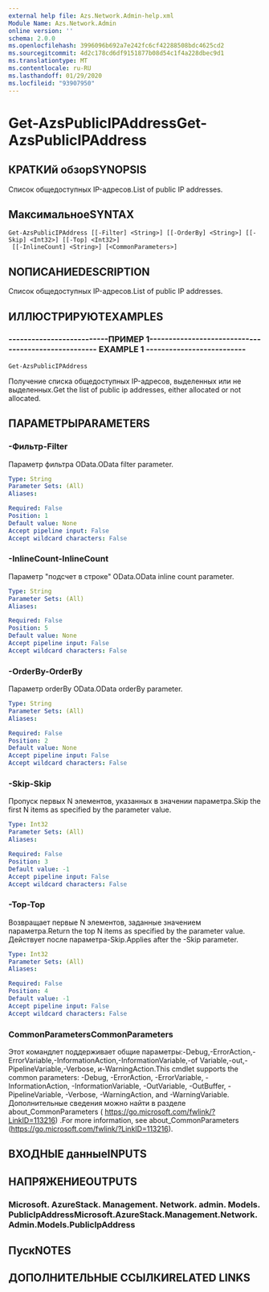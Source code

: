 ```yaml
---
external help file: Azs.Network.Admin-help.xml
Module Name: Azs.Network.Admin
online version: ''
schema: 2.0.0
ms.openlocfilehash: 3996096b692a7e242fc6cf42288508bdc4625cd2
ms.sourcegitcommit: 4d2c178cd6df9151877b08d54c1f4a228dbec9d1
ms.translationtype: MT
ms.contentlocale: ru-RU
ms.lasthandoff: 01/29/2020
ms.locfileid: "93907950"
---
```

# <span data-ttu-id="6b49a-101">Get-AzsPublicIPAddress</span><span class="sxs-lookup"><span data-stu-id="6b49a-101">Get-AzsPublicIPAddress</span></span>

## <span data-ttu-id="6b49a-102">КРАТКИй обзор</span><span class="sxs-lookup"><span data-stu-id="6b49a-102">SYNOPSIS</span></span>
<span data-ttu-id="6b49a-103">Список общедоступных IP-адресов.</span><span class="sxs-lookup"><span data-stu-id="6b49a-103">List of public IP addresses.</span></span>

## <span data-ttu-id="6b49a-104">Максимальное</span><span class="sxs-lookup"><span data-stu-id="6b49a-104">SYNTAX</span></span>

```
Get-AzsPublicIPAddress [[-Filter] <String>] [[-OrderBy] <String>] [[-Skip] <Int32>] [[-Top] <Int32>]
 [[-InlineCount] <String>] [<CommonParameters>]
```

## <span data-ttu-id="6b49a-105">NОПИСАНИЕ</span><span class="sxs-lookup"><span data-stu-id="6b49a-105">DESCRIPTION</span></span>
<span data-ttu-id="6b49a-106">Список общедоступных IP-адресов.</span><span class="sxs-lookup"><span data-stu-id="6b49a-106">List of public IP addresses.</span></span>

## <span data-ttu-id="6b49a-107">ИЛЛЮСТРИРУЮТ</span><span class="sxs-lookup"><span data-stu-id="6b49a-107">EXAMPLES</span></span>

### <span data-ttu-id="6b49a-108">--------------------------ПРИМЕР 1--------------------------</span><span class="sxs-lookup"><span data-stu-id="6b49a-108">-------------------------- EXAMPLE 1 --------------------------</span></span>
```
Get-AzsPublicIPAddress
```

<span data-ttu-id="6b49a-109">Получение списка общедоступных IP-адресов, выделенных или не выделенных.</span><span class="sxs-lookup"><span data-stu-id="6b49a-109">Get the list of public ip addresses, either allocated or not allocated.</span></span>

## <span data-ttu-id="6b49a-110">ПАРАМЕТРЫ</span><span class="sxs-lookup"><span data-stu-id="6b49a-110">PARAMETERS</span></span>

### <span data-ttu-id="6b49a-111">-Фильтр</span><span class="sxs-lookup"><span data-stu-id="6b49a-111">-Filter</span></span>
<span data-ttu-id="6b49a-112">Параметр фильтра OData.</span><span class="sxs-lookup"><span data-stu-id="6b49a-112">OData filter parameter.</span></span>

```yaml
Type: String
Parameter Sets: (All)
Aliases: 

Required: False
Position: 1
Default value: None
Accept pipeline input: False
Accept wildcard characters: False
```

### <span data-ttu-id="6b49a-113">-InlineCount</span><span class="sxs-lookup"><span data-stu-id="6b49a-113">-InlineCount</span></span>
<span data-ttu-id="6b49a-114">Параметр "подсчет в строке" OData.</span><span class="sxs-lookup"><span data-stu-id="6b49a-114">OData inline count parameter.</span></span>

```yaml
Type: String
Parameter Sets: (All)
Aliases: 

Required: False
Position: 5
Default value: None
Accept pipeline input: False
Accept wildcard characters: False
```

### <span data-ttu-id="6b49a-115">-OrderBy</span><span class="sxs-lookup"><span data-stu-id="6b49a-115">-OrderBy</span></span>
<span data-ttu-id="6b49a-116">Параметр orderBy OData.</span><span class="sxs-lookup"><span data-stu-id="6b49a-116">OData orderBy parameter.</span></span>

```yaml
Type: String
Parameter Sets: (All)
Aliases: 

Required: False
Position: 2
Default value: None
Accept pipeline input: False
Accept wildcard characters: False
```

### <span data-ttu-id="6b49a-117">-Skip</span><span class="sxs-lookup"><span data-stu-id="6b49a-117">-Skip</span></span>
<span data-ttu-id="6b49a-118">Пропуск первых N элементов, указанных в значении параметра.</span><span class="sxs-lookup"><span data-stu-id="6b49a-118">Skip the first N items as specified by the parameter value.</span></span>

```yaml
Type: Int32
Parameter Sets: (All)
Aliases: 

Required: False
Position: 3
Default value: -1
Accept pipeline input: False
Accept wildcard characters: False
```

### <span data-ttu-id="6b49a-119">-Top</span><span class="sxs-lookup"><span data-stu-id="6b49a-119">-Top</span></span>
<span data-ttu-id="6b49a-120">Возвращает первые N элементов, заданные значением параметра.</span><span class="sxs-lookup"><span data-stu-id="6b49a-120">Return the top N items as specified by the parameter value.</span></span>
<span data-ttu-id="6b49a-121">Действует после параметра-Skip.</span><span class="sxs-lookup"><span data-stu-id="6b49a-121">Applies after the -Skip parameter.</span></span>

```yaml
Type: Int32
Parameter Sets: (All)
Aliases: 

Required: False
Position: 4
Default value: -1
Accept pipeline input: False
Accept wildcard characters: False
```

### <span data-ttu-id="6b49a-122">CommonParameters</span><span class="sxs-lookup"><span data-stu-id="6b49a-122">CommonParameters</span></span>
<span data-ttu-id="6b49a-123">Этот командлет поддерживает общие параметры:-Debug,-ErrorAction,-ErrorVariable,-InformationAction,-InformationVariable,-of Variable,-out,-PipelineVariable,-Verbose, и-WarningAction.</span><span class="sxs-lookup"><span data-stu-id="6b49a-123">This cmdlet supports the common parameters: -Debug, -ErrorAction, -ErrorVariable, -InformationAction, -InformationVariable, -OutVariable, -OutBuffer, -PipelineVariable, -Verbose, -WarningAction, and -WarningVariable.</span></span> <span data-ttu-id="6b49a-124">Дополнительные сведения можно найти в разделе about_CommonParameters ( https://go.microsoft.com/fwlink/?LinkID=113216) .</span><span class="sxs-lookup"><span data-stu-id="6b49a-124">For more information, see about_CommonParameters (https://go.microsoft.com/fwlink/?LinkID=113216).</span></span>

## <span data-ttu-id="6b49a-125">ВХОДНЫЕ данные</span><span class="sxs-lookup"><span data-stu-id="6b49a-125">INPUTS</span></span>

## <span data-ttu-id="6b49a-126">НАПРЯЖЕНИЕ</span><span class="sxs-lookup"><span data-stu-id="6b49a-126">OUTPUTS</span></span>

### <span data-ttu-id="6b49a-127">Microsoft. AzureStack. Management. Network. admin. Models. PublicIpAddress</span><span class="sxs-lookup"><span data-stu-id="6b49a-127">Microsoft.AzureStack.Management.Network.Admin.Models.PublicIpAddress</span></span>

## <span data-ttu-id="6b49a-128">Пуск</span><span class="sxs-lookup"><span data-stu-id="6b49a-128">NOTES</span></span>

## <span data-ttu-id="6b49a-129">ДОПОЛНИТЕЛЬНЫЕ ССЫЛКИ</span><span class="sxs-lookup"><span data-stu-id="6b49a-129">RELATED LINKS</span></span>

